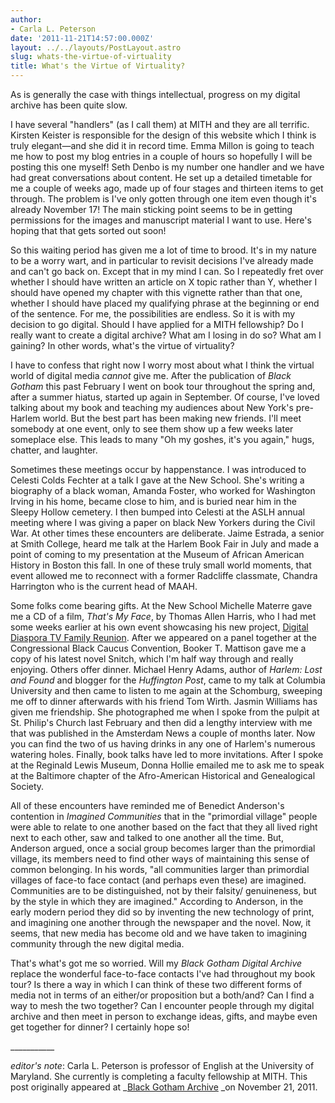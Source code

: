 ```yaml
---
author:
- Carla L. Peterson
date: '2011-11-21T14:57:00.000Z'
layout: ../../layouts/PostLayout.astro
slug: whats-the-virtue-of-virtuality
title: What's the Virtue of Virtuality?
---
```


As is generally the case with things intellectual, progress on my digital archive has been quite slow.

I have several "handlers" (as I call them) at MITH and they are all terrific. Kirsten Keister is responsible for the design of this website which I think is truly elegant—and she did it in record time. Emma Millon is going to teach me how to post my blog entries in a couple of hours so hopefully I will be posting this one myself! Seth Denbo is my number one handler and we have had great conversations about content. He set up a detailed timetable for me a couple of weeks ago, made up of four stages and thirteen items to get through. The problem is I've only gotten through one item even though it's already November 17! The main sticking point seems to be in getting permissions for the images and manuscript material I want to use. Here's hoping that that gets sorted out soon!

So this waiting period has given me a lot of time to brood. It's in my nature to be a worry wart, and in particular to revisit decisions I've already made and can't go back on. Except that in my mind I can. So I repeatedly fret over whether I should have written an article on X topic rather than Y, whether I should have opened my chapter with this vignette rather than that one, whether I should have placed my qualifying phrase at the beginning or end of the sentence. For me, the possibilities are endless. So it is with my decision to go digital. Should I have applied for a MITH fellowship? Do I really want to create a digital archive? What am I losing in do so? What am I gaining? In other words, what's the virtue of virtuality?

I have to confess that right now I worry most about what I think the virtual world of digital media _cannot_ give me. After the publication of _Black Gotham_ this past February I went on book tour throughout the spring and, after a summer hiatus, started up again in September. Of course, I've loved talking about my book and teaching my audiences about New York's pre-Harlem world. But the best part has been making new friends. I'll meet somebody at one event, only to see them show up a few weeks later someplace else. This leads to many "Oh my goshes, it's you again," hugs, chatter, and laughter.

Sometimes these meetings occur by happenstance. I was introduced to Celesti Colds Fechter at a talk I gave at the New School. She's writing a biography of a black woman, Amanda Foster, who worked for Washington Irving in his home, became close to him, and is buried near him in the Sleepy Hollow cemetery. I then bumped into Celesti at the ASLH annual meeting where I was giving a paper on black New Yorkers during the Civil War. At other times these encounters are deliberate. Jaime Estrada, a senior at Smith College, heard me talk at the Harlem Book Fair in July and made a point of coming to my presentation at the Museum of African American History in Boston this fall. In one of these truly small world moments, that event allowed me to reconnect with a former Radcliffe classmate, Chandra Harrington who is the current head of MAAH.

Some folks come bearing gifts. At the New School Michelle Materre gave me a CD of a film, _That's My Face_, by Thomas Allen Harris, who I had met some weeks earlier at his own event showcasing his new project, [Digital Diaspora TV Family Reunion](http://ddfr.tv/). After we appeared on a panel together at the Congressional Black Caucus Convention, Booker T. Mattison gave me a copy of his latest novel Snitch, which I'm half way through and really enjoying. Others offer dinner. Michael Henry Adams, author of _Harlem: Lost and Found_ and blogger for the _Huffington Post_, came to my talk at Columbia University and then came to listen to me again at the Schomburg, sweeping me off to dinner afterwards with his friend Tom Wirth. Jasmin Williams has given me friendship. She photographed me when I spoke from the pulpit at St. Philip's Church last February and then did a lengthy interview with me that was published in the Amsterdam News a couple of months later. Now you can find the two of us having drinks in any one of Harlem's numerous watering holes. Finally, book talks have led to more invitations. After I spoke at the Reginald Lewis Museum, Donna Hollie emailed me to ask me to speak at the Baltimore chapter of the Afro-American Historical and Genealogical Society.

All of these encounters have reminded me of Benedict Anderson's contention in _Imagined Communities_ that in the "primordial village" people were able to relate to one another based on the fact that they all lived right next to each other, saw and talked to one another all the time. But, Anderson argued, once a social group becomes larger than the primordial village, its members need to find other ways of maintaining this sense of common belonging. In his words, "all communities larger than primordial villages of face-to face contact (and perhaps even these) are imagined. Communities are to be distinguished, not by their falsity/ genuineness, but by the style in which they are imagined." According to Anderson, in the early modern period they did so by inventing the new technology of print, and imagining one another through the newspaper and the novel. Now, it seems, that new media has become old and we have taken to imagining community through the new digital media.

That's what's got me so worried. Will my _Black Gotham Digital Archive_ replace the wonderful face-to-face contacts I've had throughout my book tour? Is there a way in which I can think of these two different forms of media not in terms of an either/or proposition but a both/and? Can I find a way to mesh the two together? Can I encounter people through my digital archive and then meet in person to exchange ideas, gifts, and maybe even get together for dinner? I certainly hope so!

\_\_\_\_\_\_\_\_\_\_\_

_editor's note_: Carla L. Peterson is professor of English at the University of Maryland. She currently is completing a faculty fellowship at MITH. This post originally appeared at \_[Black Gotham Archive](http://www.blackgothamarchive.org/blog/what%E2%80%99s-the-virtue-of-virtuality/) \_on November 21, 2011.